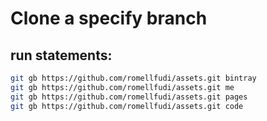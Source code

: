 # Clone a specify branch

## run statements:

```sh
git gb https://github.com/romellfudi/assets.git bintray
git gb https://github.com/romellfudi/assets.git me
git gb https://github.com/romellfudi/assets.git pages
git gb https://github.com/romellfudi/assets.git code
```